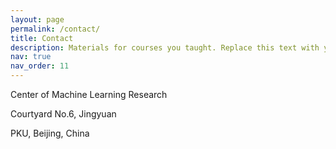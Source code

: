 ```yaml
---
layout: page
permalink: /contact/
title: Contact
description: Materials for courses you taught. Replace this text with your description.
nav: true
nav_order: 11
---
```


Center of Machine Learning Research

Courtyard No.6, Jingyuan

PKU, Beijing, China